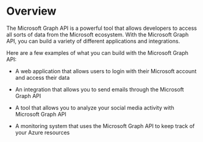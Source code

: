 # Overview

The Microsoft Graph API is a powerful tool that allows developers to access all sorts of data from the Microsoft ecosystem. With the Microsoft Graph API, you can build a variety of different applications and integrations.

Here are a few examples of what you can build with the Microsoft Graph API:

- A web application that allows users to login with their Microsoft account and access their data

- An integration that allows you to send emails through the Microsoft Graph API

- A tool that allows you to analyze your social media activity with Microsoft Graph API

- A monitoring system that uses the Microsoft Graph API to keep track of your Azure resources
